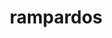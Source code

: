 ---
id: 409
title: rampardos
types: [rock]
image: https://raw.githubusercontent.com/PokeAPI/sprites/master/sprites/pokemon/409.png
---